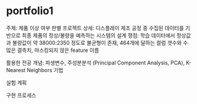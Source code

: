 # portfolio1

주제: 제품 이상 여부 판별 프로젝트
상세: 디스플레이 제조 공정 중 수집된 데이터를 기반으로 최종 제품의 정상/불량을 예측하는 시스템의 설계
쟁점: 학습 데이터에서 정상값과 불량값이 약 38000:2350 정도로 불균형이 존재, 464개에 달하는 컬럼 갯수와 수많은 결측치, 마스킹되지 않은 feature 이름

활용한 전공 개념: 파생변수, 주성분분석 (Principal Component Analysis, PCA), K-Nearest Neighbors 기법

실험 계획

구현 프로세스
